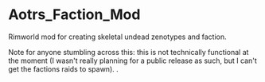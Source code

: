 # Aotrs_Faction_Mod
Rimworld mod for creating skeletal undead zenotypes and faction.

Note for anyone stumbling across this: this is not technically functional at the moment (I wasn't really planning for a public release as such, but I can't get the factions raids to spawn).
.
